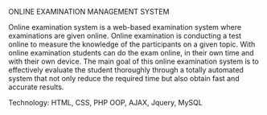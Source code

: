 ONLINE EXAMINATION MANAGEMENT SYSTEM

Online examination system is a web-based examination system where examinations are given online. Online examination is conducting a test online to measure the knowledge of the participants on a given topic. With online examination students can do the exam online, in their own time and with their own device. The main goal of this online examination system is to effectively evaluate the student thoroughly through a totally automated system that not only reduce the required time but also obtain fast and accurate results.

Technology: HTML, CSS, PHP OOP, AJAX, Jquery, MySQL
